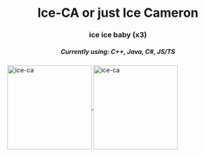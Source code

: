 <h1 align="center">Ice-CA or just Ice Cameron</h1>
<h3 align="center">ice ice baby (x3)</h3>

<h5 align="center">Currently using: C++, Java, C#, JS/TS</h5>

<a href="https://github.com/ThatOneCalculator/">
<p><img align="center" src="https://github-readme-stats.vercel.app/api/top-langs?username=Ice-CA&langs_count=10&exclude_repo=friday-night-faxxin&show_icons=true&layout=compact&bg_color=1f1d2e&text_color=FAF4ED&icon_color=C3A6E6&title_color=9CCFD8" alt="ice-ca" height="192px"/>
<img align="center" src="https://github-readme-stats.vercel.app/api?username=Ice-CA&show_icons=true&locale=en&layout=compact&bg_color=1f1d2e&text_color=FAF4ED&icon_color=C3A6E6&title_color=9CCFD8" alt="ice-ca" height="192px"/>
</a>
